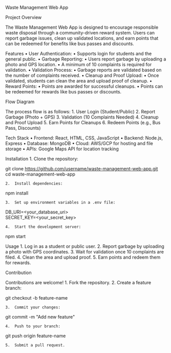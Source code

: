 Waste Management Web App

Project Overview

The Waste Management Web App is designed to encourage responsible waste disposal through a community-driven reward system. Users can report garbage issues, clean up validated locations, and earn points that can be redeemed for benefits like bus passes and discounts.

Features
	•	User Authentication:
	•	Supports login for students and the general public.
	•	Garbage Reporting:
	•	Users report garbage by uploading a photo and GPS location.
	•	A minimum of 10 complaints is required for validation.
	•	Validation Process:
	•	Garbage reports are validated based on the number of complaints received.
	•	Cleanup and Proof Upload:
	•	Once validated, students can clean the area and upload proof of cleanup.
	•	Reward Points:
	•	Points are awarded for successful cleanups.
	•	Points can be redeemed for rewards like bus passes or discounts.

Flow Diagram

The process flow is as follows:
	1.	User Login (Student/Public)
	2.	Report Garbage (Photo + GPS)
	3.	Validation (10 Complaints Needed)
	4.	Cleanup and Proof Upload
	5.	Earn Points for Cleanups
	6.	Redeem Points (e.g., Bus Pass, Discounts)

Tech Stack
	•	Frontend: React, HTML, CSS, JavaScript
	•	Backend: Node.js, Express
	•	Database: MongoDB
	•	Cloud: AWS/GCP for hosting and file storage
	•	APIs: Google Maps API for location tracking

Installation
	1.	Clone the repository:

git clone https://github.com/username/waste-management-web-app.git  
cd waste-management-web-app  


	2.	Install dependencies:

npm install  


	3.	Set up environment variables in a .env file:

DB_URI=<your_database_uri>  
SECRET_KEY=<your_secret_key>  


	4.	Start the development server:

npm start  



Usage
	1.	Log in as a student or public user.
	2.	Report garbage by uploading a photo with GPS coordinates.
	3.	Wait for validation once 10 complaints are filed.
	4.	Clean the area and upload proof.
	5.	Earn points and redeem them for rewards.

Contribution

Contributions are welcome!
	1.	Fork the repository.
	2.	Create a feature branch:

git checkout -b feature-name  


	3.	Commit your changes:

git commit -m "Add new feature"  


	4.	Push to your branch:

git push origin feature-name  


	5.	Submit a pull request.